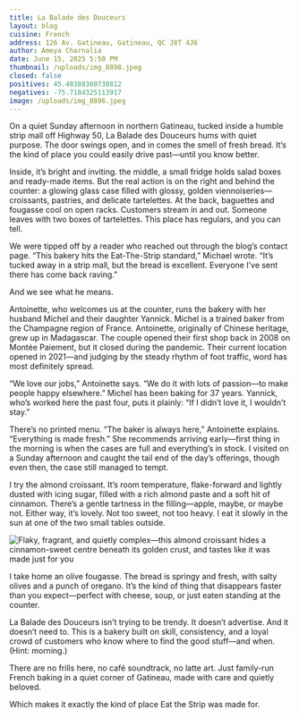 ```yaml
---
title: La Balade des Douceurs
layout: blog
cuisine: French
address: 126 Av. Gatineau, Gatineau, QC J8T 4J6
author: Ameya Charnalia
date: June 15, 2025 5:50 PM
thumbnail: /uploads/img_8898.jpeg
closed: false
positives: 45.48388360738812
negatives: -75.7184325113917
image: /uploads/img_8896.jpeg
---
```

On a quiet Sunday afternoon in northern Gatineau, tucked inside a humble strip mall off Highway 50, La Balade des Douceurs hums with quiet purpose. The door swings open, and in comes the smell of fresh bread. It’s the kind of place you could easily drive past—until you know better.

Inside, it’s bright and inviting. the middle, a small fridge holds salad boxes and ready-made items. But the real action is on the right and behind the counter: a glowing glass case filled with glossy, golden viennoiseries—croissants, pastries, and delicate tartelettes. At the back, baguettes and fougasse cool on open racks. Customers stream in and out. Someone leaves with two boxes of tartelettes. This place has regulars, and you can tell.

We were tipped off by a reader who reached out through the blog’s contact page. “This bakery hits the Eat-The-Strip standard,” Michael wrote. “It’s tucked away in a strip mall, but the bread is excellent. Everyone I’ve sent there has come back raving.”

And we see what he means.

Antoinette, who welcomes us at the counter, runs the bakery with her husband Michel and their daughter Yannick. Michel is a trained baker from the Champagne region of France. Antoinette, originally of Chinese heritage, grew up in Madagascar. The couple opened their first shop back in 2008 on Montée Paiement, but it closed during the pandemic. Their current location opened in 2021—and judging by the steady rhythm of foot traffic, word has most definitely spread.

“We love our jobs,” Antoinette says. “We do it with lots of passion—to make people happy elsewhere.” Michel has been baking for 37 years. Yannick, who’s worked here the past four, puts it plainly: “If I didn’t love it, I wouldn’t stay.”

There’s no printed menu. “The baker is always here,” Antoinette explains. “Everything is made fresh.” She recommends arriving early—first thing in the morning is when the cases are full and everything’s in stock. I visited on a Sunday afternoon and caught the tail end of the day’s offerings, though even then, the case still managed to tempt.

I try the almond croissant. It’s room temperature, flake-forward and lightly dusted with icing sugar, filled with a rich almond paste and a soft hit of cinnamon. There’s a gentle tartness in the filling—apple, maybe, or maybe not. Either way, it’s lovely. Not too sweet, not too heavy. I eat it slowly in the sun at one of the two small tables outside.

![Flaky, fragrant, and quietly complex—this almond croissant hides a cinnamon-sweet centre beneath its golden crust, and tastes like it was made just for you](/uploads/img_8898.jpeg "La Balade des Douceurs almond croissant")

I take home an olive fougasse. The bread is springy and fresh, with salty olives and a punch of oregano. It’s the kind of thing that disappears faster than you expect—perfect with cheese, soup, or just eaten standing at the counter.

La Balade des Douceurs isn’t trying to be trendy. It doesn’t advertise. And it doesn’t need to. This is a bakery built on skill, consistency, and a loyal crowd of customers who know where to find the good stuff—and when. (Hint: morning.)

There are no frills here, no café soundtrack, no latte art. Just family-run French baking in a quiet corner of Gatineau, made with care and quietly beloved.

Which makes it exactly the kind of place Eat the Strip was made for.